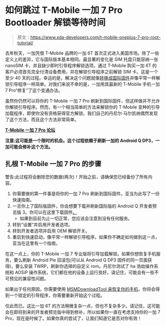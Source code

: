 # 如何跳过 T-Mobile 一加 7 Pro Bootloader 解锁等待时间

> 原文：<https://www.xda-developers.com/t-mobile-oneplus-7-pro-root-tutorial/>

去年秋天，一加凭借 T-Mobile 品牌的一加 6T 首次正式进入美国市场。除了一些定义上的差异，它与国际版本基本相同。最显著的变化是 SIM 托盘只能容纳一张 nanoSIM 卡，并且缺少即时引导程序解锁选项。通过 T-Mobile 购买一加 6T 的客户必须首先完全付清设备费用，并在解锁引导程序之前解锁 SIM 卡。这是一个至少 40 天的过程。幸运的是，解决这个问题就像[转换成国际固件](https://www.xda-developers.com/t-mobile-oneplus-6t-international-without-unlocked-bootloader/)并像平常一样解锁引导程序一样简单。对我们来说不幸的是，一加用其最新的 T-Mobile 手机一加 7 Pro“修复”了这个变通办法。

虽然你仍然可以将你的 T-Mobile 一加 7 Pro 刷新到国际固件，但这样做并不允许你解锁引导程序。然而，有一个相当简单的方法来解锁你的 T-Mobile 变种的引导加载程序，即使你没有资格获得官方解锁。我们自己的丹尼尔·马尔凯纳偶然发现了这个方法，而且这个方法非常简单。

**[T-Mobile 一加 7 Pro 论坛](https://forum.xda-developers.com/oneplus-7-pro)**

**注意:这可能是一个限时的机会。这个过程依赖于刷新一加的 Android Q DP3，一加可能会修补这个方法。**

## 扎根 T-Mobile 一加 7 Pro 的步骤

警告:此过程将会删除您的数据(两次)！开始之前，请确保您已经备份了所有内容。

1.  你需要做的第一件事是将你的一加 7 Pro 刷新到国际固件。亚当为此写了一份快速指南。
2.  一旦你上了国际版固件，你会想要下载并刷新国际版的 Android Q 开发者预览版 3。你可以在这里下载固件[。](https://forums.oneplus.com/threads/android-q-developer-preview-3-for-oneplus-7-pro-and-7.1076548/)
    *   如果到目前为止一切正常，您应该会注意到没有任何服务。
3.  转到“设置”并启用开发者选项。
4.  转到开发者选项并启用 OEM 解锁开关。
5.  重启到快速启动，像平常一样解锁引导程序。如果你不确定如何做到这一点，亚当在这里有一个指南。

在这一点上，你的 T-Mobile 一加 7 专业版将引导加载解锁。如果你想恢复手机服务，要么刷新 Android Pie 回滚包(可以从 Android Q DP3 固件的同一页面获得)，要么安装 TWRP，刷新你选择的自定义 rom。丹尼尔测试了 ha 浩劫操作系统和 AOSiP 操作系统，它们都在他的设备上运行良好。请记住，可能会有一些不可预见的兼容性问题。

如果出于任何原因，你需要使用 [MSMDownloadTool 来恢复你的手机](https://forum.xda-developers.com/oneplus-7-pro/how-to/guide-mega-unbrick-guide-hard-bricked-t3934659)，你将会得到一个锁定的引导程序，你需要重新开始这个过程。

仅此而已。这比一加 6T 的方法稍微复杂一点，但也不复杂多少。请记住，这可能会在即将到来的开发者预览版中得到修补，所以如果你一直在考虑支持你的一加 7 Pro，现在是时候了。如果你真的尝试了，让我们知道它是否对你有效！